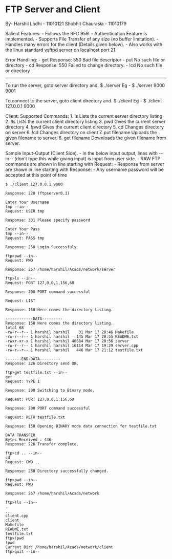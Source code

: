 FTP Server and Client
=====================
By- Harshil Lodhi - 11010121
	Shobhit Chaurasia - 11010179

Salient Features:
	- Follows the RFC 959.
	- Authentication Feature is implemented.
	- Supports File Transfer of any size (no buffer limitation).
	- Handles many errors for the client (Details given below).
	- Also works with the linux standard vsftpd server on localhost port 21.

Error Handling:
	- get <wrong file name>
		Response: 550 Bad file descriptor
	- put <wrong file name>
		No such file or directory
	- cd <wrong dir>
		Response: 550 Failed to change directory.
	- !cd <wrong dir>
		No such file or directory

------------------------------------------------

To run the server, goto server directory and.
	$ ./server <control port> <data port>
	Eg - $ ./server 9000 9001


To connect to the server, goto client directory and.
	$ ./client <ip> <control port>
	Eg - $ ./client 127.0.0.1 9000

Client:
	Supported Commands:
	1. ls
		Lists the current server directory listing
	2. !ls
		Lists the current client directory listing
	3. pwd
		Gives the current server directory
	4. !pwd
		Gives the current client directory
	5. cd <path>
		Changes directory on server
	6. !cd <path>
		Changes directory on client
	7. put filename
		Uploads the given filename to server.
	6. get filename
		Downloads the given filename from server.


Sample Input-Output (Client Side).
	- In the below input output, lines with --in-- (don't type this while giving input) is input from user side.
	- RAW FTP commands are shown in line starting with Request: 
	- Response from server are shown in line starting with Response:
	- Any username password will be accepted at this point of time

	$ ./client 127.0.0.1 9000 

	Response: 220 (ftpserver0.1)

	Enter Your Username
	tmp --in--
	Request: USER tmp

	Response: 331 Please specify password

	Enter Your Pass
	tmp --in--
	Request: PASS tmp

	Response: 230 Login Successfuly

	ftp>pwd --in--
	Request: PWD

	Response: 257 /home/harshil/Acads/network/server

	ftp>ls --in--
	Request: PORT 127,0,0,1,156,68

	Response: 200 PORT command successful

	Request: LIST

	Response: 150 Here comes the directory listing.

	------------DATA---------
	Response: 150 Here comes the directory listing.
	total 68
	-rw-r--r-- 1 harshil harshil    31 Mar 17 20:46 Makefile
	-rw-r--r-- 1 harshil harshil   145 Mar 17 20:55 README.txt
	-rwxr-xr-x 1 harshil harshil 40684 Mar 17 20:56 server
	-rw-r--r-- 1 harshil harshil 16114 Mar 17 19:29 server.cpp
	-rw-r--r-- 1 harshil harshil   446 Mar 17 21:12 testfile.txt

	-------END-DATA---------
	Response: 226 Directory send OK.

	ftp>get testfile.txt --in--
	get
	Request: TYPE I

	Response: 200 Switching to Binary mode.

	Request: PORT 127,0,0,1,156,68

	Response: 200 PORT command successful

	Request: RETR testfile.txt

	Response: 150 Opening BINARY mode data connection for testfile.txt

	DATA TRANSFER
	Bytes Received : 446
	Response: 226 Transfer complete.

	ftp>cd .. --in--
	cd
	Request: CWD ..

	Response: 250 Directory successfully changed.

	ftp>pwd --in--
	Request: PWD

	Response: 257 /home/harshil/Acads/network

	ftp>!ls --in--
	.
	..
	client.cpp
	client
	Makefile
	README.txt
	testfile.txt
	ftp>!pwd
	!pwd
	Current Dir: /home/harshil/Acads/network/client
	ftp>quit --in--

